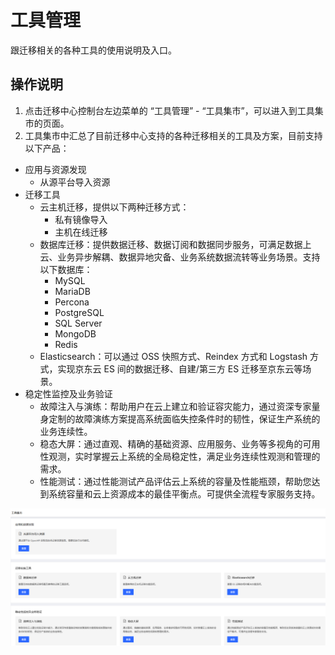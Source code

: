# 工具管理
跟迁移相关的各种工具的使用说明及入口。

## 操作说明
1. 点击迁移中心控制台左边菜单的 “工具管理” - “工具集市”，可以进入到工具集市的页面。
2. 工具集市中汇总了目前迁移中心支持的各种迁移相关的工具及方案，目前支持以下产品：
  - 应用与资源发现
    - 从源平台导入资源
  - 迁移工具
    - 云主机迁移，提供以下两种迁移方式：
      - 私有镜像导入
      - 主机在线迁移
    - 数据库迁移：提供数据迁移、数据订阅和数据同步服务，可满足数据上云、业务异步解耦、数据异地灾备、业务系统数据流转等业务场景。支持以下数据库：
      - MySQL
      - MariaDB
      - Percona
      - PostgreSQL
      - SQL Server
      - MongoDB
      - Redis
    - Elasticsearch：可以通过 OSS 快照方式、Reindex 方式和 Logstash 方式，实现京东云 ES 间的数据迁移、自建/第三方 ES 迁移至京东云等场景。
  - 稳定性监控及业务验证
    - 故障注入与演练：帮助用户在云上建立和验证容灾能力，通过资深专家量身定制的故障演练方案提高系统面临失控条件时的韧性，保证生产系统的业务连续性。
    - 稳态大屏：通过直观、精确的基础资源、应用服务、业务等多视角的可用性观测，实时掌握云上系统的全局稳定性，满足业务连续性观测和管理的需求。
    - 性能测试：通过性能测试产品评估云上系统的容量及性能瓶颈，帮助您达到系统容量和云上资源成本的最佳平衡点。可提供全流程专家服务支持。 

![](../../../../image/AMC/tools-overview.png)
